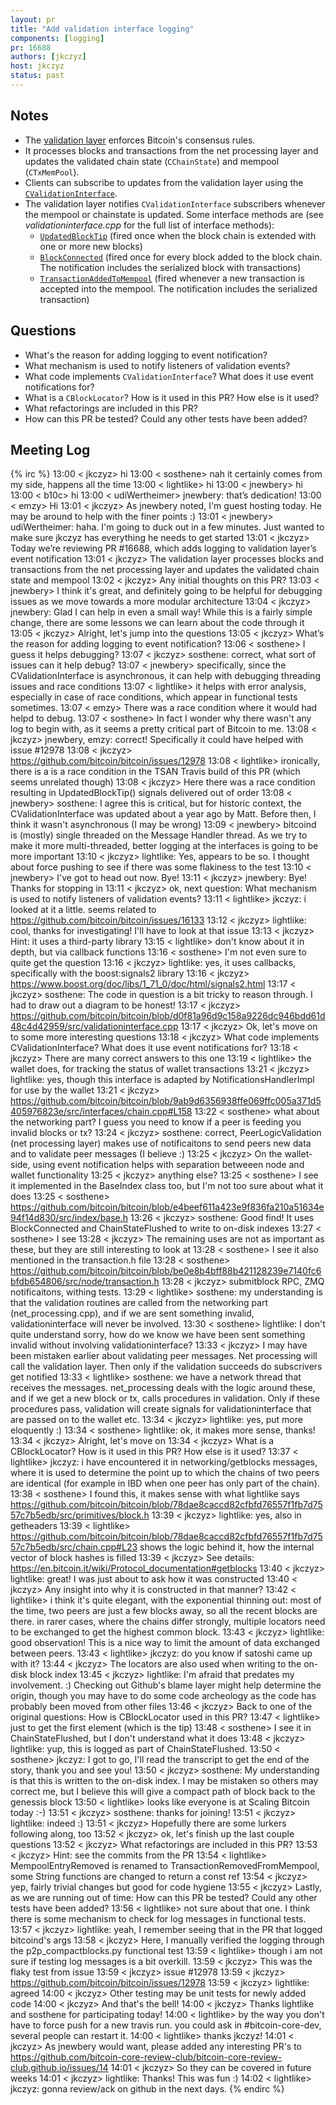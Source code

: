 ```yaml
---
layout: pr
title: "Add validation interface logging"
components: [logging]
pr: 16688
authors: [jkczyz]
host: jkczyz
status: past
---
```


## Notes

- The
  [validation layer](https://github.com/bitcoin/bitcoin/blob/0d20c42a014ff95aab1447a92605c3a194cfeecc/src/validation.cpp)
  enforces Bitcoin's consensus rules.
- It processes blocks and transactions from the net processing layer and updates the validated
  chain state (`CChainState`) and mempool (`CTxMemPool`).
- Clients can subscribe to updates from the validation layer using the [`CValidationInterface`](https://github.com/bitcoin/bitcoin/blob/0d20c42a014ff95aab1447a92605c3a194cfeecc/src/validationinterface.h#L56).
- The validation layer notifies `CValidationInterface` subscribers whenever the mempool or chainstate is updated. Some interface methods are (see *validationinterface.cpp* for the full list of interface methods):
    - [`UpdatedBlockTip`](https://github.com/bitcoin/bitcoin/blob/0d20c42a014ff95aab1447a92605c3a194cfeecc/src/validationinterface.h#L87) (fired once when the block chain is extended with one or more new blocks)
    - [`BlockConnected`](https://github.com/bitcoin/bitcoin/blob/0d20c42a014ff95aab1447a92605c3a194cfeecc/src/validationinterface.h#L111) (fired once for every block added to the block chain. The notification includes the serialized block with transactions)
    - [`TransactionAddedToMempool`](https://github.com/bitcoin/bitcoin/blob/0d20c42a014ff95aab1447a92605c3a194cfeecc/src/validationinterface.h#L93) (fired whenever a new transaction is accepted into the mempool. The notification includes the serialized transaction)

## Questions

- What's the reason for adding logging to event notification?
- What mechanism is used to notify listeners of validation events?
- What code implements `CValidationInterface`? What does it use event
  notifications for?
- What is a `CBlockLocator`? How is it used in this PR? How else is it used?
- What refactorings are included in this PR?
- How can this PR be tested? Could any other tests have been added?

## Meeting Log

{% irc %}
13:00 < jkczyz> hi
13:00 < sosthene> nah it certainly comes from my side, happens all the time
13:00 < lightlike> hi
13:00 < jnewbery> hi
13:00 < b10c> hi
13:00 < udiWertheimer> jnewbery: that’s dedication!
13:00 < emzy> Hi
13:01 < jkczyz> As jnewbery noted, I'm guest hosting today. He may be around to help with the finer points :)
13:01 < jnewbery> udiWertheimer: haha. I'm going to duck out in a few minutes. Just wanted to make sure jkczyz has everything he needs to get started
13:01 < jkczyz> Today we’re reviewing PR #16688, which adds logging to validation layer’s event notification
13:01 < jkczyz> The validation layer processes blocks and transactions from the net processing layer and updates the validated chain state and mempool
13:02 < jkczyz> Any initial thoughts on this PR?
13:03 < jnewbery> I think it's great, and definitely going to be helpful for debugging issues as we move towards a more modular architecture
13:04 < jkczyz> jnewbery: Glad I can help in even a small way! While this is a fairly simple change, there are some lessons we can learn about the code through it
13:05 < jkczyz> Alright, let's jump into the questions
13:05 < jkczyz> What’s the reason for adding logging to event notification?
13:06 < sosthene> I guess it helps debugging?
13:07 < jkczyz> sosthene: correct, what sort of issues can it help debug?
13:07 < jnewbery> specifically, since the CValidationInterface is asynchronous, it can help with debugging threading issues and race conditions
13:07 < lightlike> it helps with error analysis, especially in case of race conditions, which appear in functional tests sometimes.
13:07 < emzy> There was a race condition where it would had helpd to debug.
13:07 < sosthene> In fact I wonder why there wasn't any log to begin with, as it seems a pretty critical part of Bitcoin to me.
13:08 < jkczyz> jnewbery, emzy: correct! Specifically it could have helped with issue #12978
13:08 < jkczyz> https://github.com/bitcoin/bitcoin/issues/12978
13:08 < lightlike> ironically, there is a is a race condition in the TSAN Travis build of this PR (which seems unrelated though)
13:08 < jkczyz> Here there was a race condition resulting in UpdatedBlockTip() signals delivered out of order
13:08 < jnewbery> sosthene: I agree this is critical, but for historic context, the CValidationInterface was updated about a year ago by Matt. Before then, I think it wasn't asynchronous (I may be wrong)
13:09 < jnewbery> bitcoind is (mostly) single threaded on the Message Handler thread. As we try to make it more multi-threaded, better logging at the interfaces is going to be more important
13:10 < jkczyz> lightlike: Yes, appears to be so. I thought about force pushing to see if there was some flakiness to the test
13:10 < jnewbery> I've got to head out now. Bye!
13:11 < jkczyz> jnewbery: Bye! Thanks for stopping in
13:11 < jkczyz> ok, next question: What mechanism is used to notify listeners of validation events?
13:11 < lightlike> jkczyz: i looked at it a little. seems related to https://github.com/bitcoin/bitcoin/issues/16133
13:12 < jkczyz> lightlike: cool, thanks for investigating! I'll have to look at that issue
13:13 < jkczyz> Hint: it uses a third-party library
13:15 < lightlike> don't know about it in depth, but via callback functions
13:16 < sosthene> I'm not even sure to quite get the question
13:16 < jkczyz> lightlike: yes, it uses callbacks, specifically with the boost:signals2 library
13:16 < jkczyz> https://www.boost.org/doc/libs/1_71_0/doc/html/signals2.html
13:17 < jkczyz> sosthene: The code in question is a bit tricky to reason through. I had to draw out a diagram to be honest!
13:17 < jkczyz> https://github.com/bitcoin/bitcoin/blob/d0f81a96d9c158a9226dc946bdd61d48c4d42959/src/validationinterface.cpp
13:17 < jkczyz> Ok, let's move on to some more interesting questions
13:18 < jkczyz> What code implements CValidationInterface? What does it use event notifications for?
13:18 < jkczyz> There are many correct answers to this one
13:19 < lightlike> the wallet does, for tracking the status of wallet transactions
13:21 < jkczyz> lightlike: yes, though this interface is adapted by NotificationsHandlerImpl for use by the wallet
13:21 < jkczyz> https://github.com/bitcoin/bitcoin/blob/9ab9d6356938ffe069ffc005a371d5405976823e/src/interfaces/chain.cpp#L158
13:22 < sosthene> what about the networking part? I guess you need to know if a peer is feeding you invalid blocks or tx?
13:24 < jkczyz> sosthene: correct, PeerLogicValidation (net processing layer) makes use of notificaitons to send peers new data and to validate peer messages (I believe :)
13:25 < jkczyz> On the wallet-side, using event notification helps with separation betweeen node and wallet functionality
13:25 < jkczyz> anything else?
13:25 < sosthene> I see it implemented in the BaseIndex class too, but I'm not too sure about what it does
13:25 < sosthene> https://github.com/bitcoin/bitcoin/blob/e4beef611a423e9f836fa210a51634e94f14d830/src/index/base.h
13:26 < jkczyz> sosthene: Good find! It uses BlockConnected and ChainStateFlushed to write to on-disk indexes
13:27 < sosthene> I see
13:28 < jkczyz> The remaining uses are not as important as these, but they are still interesting to look at
13:28 < sosthene> I see it also mentioned in the transaction.h file
13:28 < sosthene> https://github.com/bitcoin/bitcoin/blob/be0e8b4bff88b421128239e7140fc6bfdb654806/src/node/transaction.h
13:28 < jkczyz> submitblock RPC, ZMQ notificaitons, withing tests.
13:29 < lightlike> sosthene: my understanding is that the validation routines are called from the networking part (net_processing.cpp), and if we are sent something invalid, validationinterface will never be involved.
13:30 < sosthene> lightlike: I don't quite understand sorry, how do we know we have been sent something invalid without involving validationinterface?
13:33 < jkczyz> I may have been mistaken earlier about validating peer messages. Net processing will call the validation layer. Then only if the validation succeeds do subscrivers get notified
13:33 < lightlike> sosthene: we have a network thread that receives the messages. net_processing deals with the logic around these, and if we get a new block or tx, calls procedures in validation. Only if these procedures pass, validation will create signals for validationinterface that are passed on to the wallet etc.
13:34 < jkczyz> lightlike: yes, put more eloquently :)
13:34 < sosthene> lightlike: ok, it makes more sense, thanks!
13:34 < jkczyz> Alright, let's move on
13:34 < jkczyz> What is a CBlockLocator? How is it used in this PR? How else is it used?
13:37 < lightlike> jkczyz: i have encountered it in networking/getblocks messages, where it is used to determine the point up to which the chains of two peers are identical (for example in IBD when one peer has only part of the chain).
13:38 < sosthene> I found this, it makes sense with what lightlike says https://github.com/bitcoin/bitcoin/blob/78dae8caccd82cfbfd76557f1fb7d7557c7b5edb/src/primitives/block.h
13:39 < jkczyz> lightlike: yes, also in getheaders
13:39 < lightlike> https://github.com/bitcoin/bitcoin/blob/78dae8caccd82cfbfd76557f1fb7d7557c7b5edb/src/chain.cpp#L23 shows the logic behind it, how the internal vector of block hashes is filled
13:39 < jkczyz> See details: https://en.bitcoin.it/wiki/Protocol_documentation#getblocks
13:40 < jkczyz> lightlike: great! I was just about to ask how it was constructed
13:40 < jkczyz> Any insight into why it is constructed in that manner?
13:42 < lightlike> i think it's quite elegant, with the exponential thinning out: most of the time, two peers are just a few blocks away, so all the recent blocks are there. in rarer cases, where the chains differ strongly, multiple locators need to be exchanged to get the highest common block.
13:43 < jkczyz> lightlike: good observation! This is a nice way to limit the amount of data exchanged between peers.
13:43 < lightlike> jkczyz: do you know if satoshi came up with it?
13:44 < jkczyz> The locators are also used when writing to the on-disk block index
13:45 < jkczyz> lightlike: I'm afraid that predates my involvement. :) Checking out Github's blame layer might help determine the origin, though you may have to do some code archeology as the code has probably been moved from other files
13:46 < jkczyz> Back to one of the original questions: How is CBlockLocator used in this PR?
13:47 < lightlike> just to get the first element (which is the tip)
13:48 < sosthene> I see it in ChainStateFlushed, but I don't understand what it does
13:48 < jkczyz> lightlike: yup, this is logged as part of ChainStateFlushed.
13:50 < sosthene> jkczyz: I got to go, I'll read the transcript to get the end of the story, thank you and see you!
13:50 < jkczyz> sosthene: My understanding is that this is written to the on-disk index. I may be mistaken so others may correct me, but I believe this will give a compact path of block back to the genessis block
13:50 < lightlike> looks like everyone is at Scaling Bitcoin today :-)
13:51 < jkczyz> sosthene: thanks for joining!
13:51 < jkczyz> lightlike: indeed :)
13:51 < jkczyz> Hopefully there are some lurkers following along, too
13:52 < jkczyz> ok, let's finish up the last couple questions
13:52 < jkczyz> What refactorings are included in this PR?
13:53 < jkczyz> Hint: see the commits from the PR
13:54 < lightlike> MempoolEntryRemoved is renamed to TransactionRemovedFromMempool, some String functions are changed to return a const ref
13:54 < jkczyz> yep, fairly trivial changes but good for code hygiene
13:55 < jkczyz> Lastly, as we are running out of time: How can this PR be tested? Could any other tests have been added?
13:56 < lightlike> not sure about that one. I think there is some mechanism to check for log messages in functional tests.
13:57 < jkczyz> lightlike: yeah, I remember seeing that in the PR that logged bitcoind's args
13:58 < jkczyz> Here, I manually verified the logging through the p2p_compactblocks.py functional test
13:59 < lightlike> though i am not sure if testing log messages is a bit overkill.
13:59 < jkczyz> This was the flaky test from issue
13:59 < jkczyz> issue #12978
13:59 < jkczyz> https://github.com/bitcoin/bitcoin/issues/12978
13:59 < jkczyz> lightlike: agreed
14:00 < jkczyz> Other testing may be unit tests for newly added code
14:00 < jkczyz> And that's the bell!
14:00 < jkczyz> Thanks lightlike and sosthene for participating today!
14:00 < lightlike> by the way you don't have to force push for a new travis run. you could ask in #bitcoin-core-dev, several people can restart it.
14:00 < lightlike> thanks jkczyz!
14:01 < jkczyz> As jnewbery would want, please added any interesting PR's to https://github.com/bitcoin-core-review-club/bitcoin-core-review-club.github.io/issues/14
14:01 < jkczyz> So they can be covered in future weeks
14:01 < jkczyz> lightlike: Thanks! This was fun :)
14:02 < lightlike> jkczyz: gonna review/ack on github in the next days.
{% endirc %}
